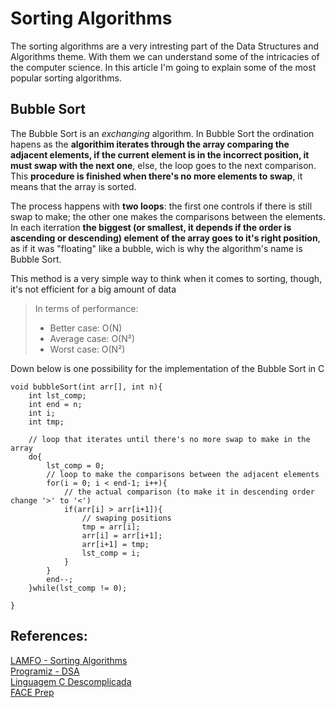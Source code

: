 # Sorting Algorithms

The sorting algorithms are a very intresting part of the Data Structures and Algorithms theme. With them we can understand some of the intricacies of the computer science. In this article I'm going to explain some of the most popular sorting algorithms.


## Bubble Sort

The Bubble Sort is an _exchanging_ algorithm. In Bubble Sort the ordination hapens as the __algorithim iterates through the array comparing the adjacent elements, if the current element is in the incorrect position, it must swap with the next one__, else, the loop goes to the next comparison. This __procedure is finished when there's no more elements to swap__, it means that the array is sorted.

The process happens with __two loops__: the first one controls if there is still swap to make; the other one makes the comparisons between the elements. In each iterration __the biggest (or smallest, it depends if the order is ascending or descending) element of the array goes to it's right position__, as if it was "floating" like a bubble, wich is why the algorithm's name is Bubble Sort.

This method is a very simple way to think when it comes to sorting, though, it's not efficient for a big amount of data

> In terms of performance:
>    * Better case: O(N)
>    * Average case: O(N²)
>    * Worst case: O(N²)

Down below is one possibility for the implementation of the Bubble Sort in C

```
void bubbleSort(int arr[], int n){
    int lst_comp;
    int end = n;
    int i;
    int tmp;

    // loop that iterates until there's no more swap to make in the array
    do{
        lst_comp = 0;
        // loop to make the comparisons between the adjacent elements
        for(i = 0; i < end-1; i++){
            // the actual comparison (to make it in descending order change '>' to '<')
            if(arr[i] > arr[i+1]){
                // swaping positions
                tmp = arr[i];
                arr[i] = arr[i+1];
                arr[i+1] = tmp;
                lst_comp = i;
            }
        }
        end--;
    }while(lst_comp != 0);

}
```


## References:

[LAMFO - Sorting Algorithms](https://lamfo-unb.github.io/2019/04/21/Sorting-algorithms/)</br>
[Programiz - DSA](https://www.programiz.com/dsa)</br>
[Linguagem C Descomplicada](https://programacaodescomplicada.wordpress.com/indice/estrutura-de-dados/)</br>
[FACE Prep](https://www.faceprep.in/c/sorting-algorithms/)